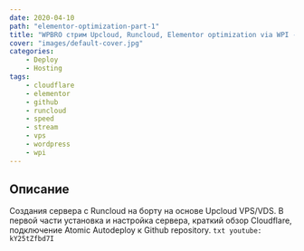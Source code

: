 ```yaml
---
date: 2020-04-10
path: "elementor-optimization-part-1"
title: "WPBRO стрим Upcloud, Runcloud, Elementor optimization via WPI - Часть 1"
cover: "images/default-cover.jpg"
categories: 
    - Deploy
    - Hosting
tags:
    - cloudflare
    - elementor
    - github
    - runcloud
    - speed
    - stream
    - vps
    - wordpress
    - wpi
---
```


## Описание
Создания сервера с Runcloud на борту на основе Upcloud VPS/VDS.
В первой части установка и настройка сервера, краткий обзор Cloudflare, 
подключение Atomic Autodeploy к Github repository.
`txt
youtube: kY25tZfbd7I
`

